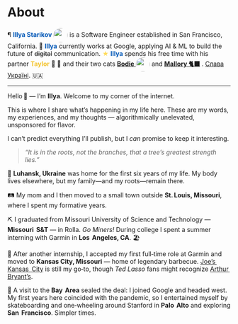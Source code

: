 # About

<p>¶ <b><font color=#0057B7>Illya Starikov</font></b> <img src="https://starikov.co/content/images/size/w1600/2024/02/illya-starikov-about-square.png" width="32" height="32" style="vertical-align:middle; display:inline; border-radius: 50%;"/> is a Software Engineer established in San Francisco, California. 🌉
<b><font color=#0057B7>Illya</font></b> currently works at Google, applying AI & ML to build the future of <del>digital</del> communication. <font color=#FFDB58>★</font>
<b><font color=#0057B7>Illya</font></b> spends his free time with his partner <b><font color="#F4C430">Taylor</font></b> 🐝 🐻 and their two cats <font color="#FFA500"><a href="https://starikov.co/bodie"><b>Bodie <img src="https://starikov.co/content/images/size/w1600/2025/04/bodie-2.png" width="32" height="32" style="vertical-align:middle; display:inline; border-radius: 50%;"/></b></a></font> and <font color="#A52A2A"><a href="https://starikov.co/mallory"><b>Mallory 🐈‍⬛</b></a></font> .
<a href=ukraine>Слава Україні</a>. 🇺🇦 </p>

---

Hello 👋 — I’m **Illya**. Welcome to my corner of the internet.

This is where I share what’s happening in my life here. These are my words, my experiences, and my thoughts — algorithmically unelevated, unsponsored for flavor.

I can’t predict everything I’ll publish, but I *can* promise to keep it interesting.

> *“It is in the roots, not the branches, that a tree’s greatest strength lies.”*

🌻 **Luhansk, Ukraine** was home for the first six years of my life. My body lives elsewhere, but my family—and my roots—remain there.

🛤️ My mom and I then moved to a small town outside **St. Louis, Missouri**, where I spent my formative years.

⛏️ I graduated from Missouri University of Science and Technology — **Missouri  S&T** — in Rolla. *Go Miners!* During college I spent a summer interning with Garmin in **Los  Angeles, CA**. 🏖️

🍖 After another internship, I accepted my first full‑time role at Garmin and moved to **Kansas City, Missouri** — home of legendary barbecue. [Joe’s  Kansas  City](https://www.joeskc.com/) is still my go‑to, though *Ted Lasso* fans might recognize [Arthur  Bryant’s](https://arthurbryantsbbq.com/).

🌉 A visit to the **Bay  Area** sealed the deal: I joined Google and headed west. My first years here coincided with the pandemic, so I entertained myself by skateboarding and one‑wheeling around Stanford in **Palo  Alto** and exploring **San  Francisco**. Simpler times.